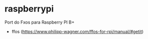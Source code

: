 # raspberrypi
Port do Fxos para Raspberry PI B+ 

- ffos (https://www.philipp-wagner.com/ffos-for-rpi/manual/#getit) 


